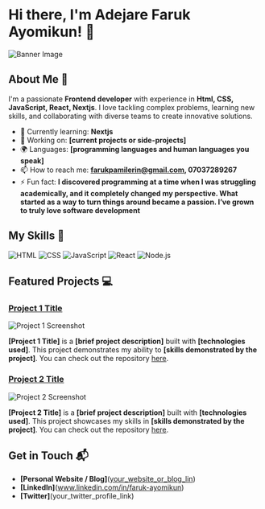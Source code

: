 # Hi there, I'm Adejare Faruk Ayomikun! 👋

![Banner Image]([https://www.google.com/imgres?q=picture%20of%20of%20a%20developer&imgurl=https%3A%2F%2Fwww.michaelpage.com.au%2Fsites%2Fmichaelpage.com.au%2Ffiles%2Fstyles%2Fadvice_node_desktop%2Fpublic%2F2022-01%2FSoftware%2520Developer.jpg.webp%3Fitok%3DFMZ_gBBG&imgrefurl=https%3A%2F%2Fwww.michaelpage.com.au%2Fadvice%2Fjob-description%2Ftechnology%2Fsoftware-developer&docid=bdnOSghvxQ5v8M&tbnid=Y5M-E8CWgfsd7M&vet=12ahUKEwiFjora6aqOAxV9RUEAHVxxJCgQM3oECFwQAA..i&w=770&h=268&hcb=2&ved=2ahUKEwiFjora6aqOAxV9RUEAHVxxJCgQM3oECFwQAA])

## About Me 🚀

I'm a passionate **Frontend developer** with experience in **Html, CSS, JavaScript, React, Nextjs**. I love tackling complex problems, learning new skills, and collaborating with diverse teams to create innovative solutions.

- 🌱 Currently learning: **Nextjs**
- 🔭 Working on: **[current projects or side-projects]**
- 🌍 Languages: **[programming languages and human languages you speak]**
- 📫 How to reach me: **farukpamilerin@gmail.com, 07037289267**
- ⚡ Fun fact: **I discovered programming at a time when I was struggling academically, and it completely changed my perspective. What started as a way to turn things around became a passion. I’ve grown to truly love software development**

## My Skills 🧠

![HTML](https://img.shields.io/badge/-HTML-E34F26?style=flat-square&logo=html5&logoColor=white)
![CSS](https://img.shields.io/badge/-CSS-1572B6?style=flat-square&logo=css3&logoColor=white)
![JavaScript](https://img.shields.io/badge/-JavaScript-F7DF1E?style=flat-square&logo=javascript&logoColor=black)
![React](https://img.shields.io/badge/-React-61DAFB?style=flat-square&logo=react&logoColor=black)
![Node.js](https://img.shields.io/badge/-Node.js-339933?style=flat-square&logo=node.js&logoColor=white)

## Featured Projects 💻

### [Project 1 Title](project_1_link)

![Project 1 Screenshot](project_1_screenshot_url)

**[Project 1 Title]** is a **[brief project description]** built with **[technologies used]**. This project demonstrates my ability to **[skills demonstrated by the project]**. You can check out the repository [here](project_1_repository_link).

### [Project 2 Title](project_2_link)

![Project 2 Screenshot](project_2_screenshot_url)

**[Project 2 Title]** is a **[brief project description]** built with **[technologies used]**. This project showcases my skills in **[skills demonstrated by the project]**. You can check out the repository [here](project_2_repository_link).

## Get in Touch 📬

- **[Personal Website / Blog]**([your_website_or_blog_lin](https://sites.google.com/view/adejare-faruk))
- **[LinkedIn]**(www.linkedin.com/in/faruk-ayomikun)
- **[Twitter]**(your_twitter_profile_link)


